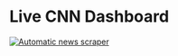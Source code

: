 # Live CNN Dashboard
[![Automatic news scraper](https://github.com/ALvee-611/Predictions/actions/workflows/news_scraper.yml/badge.svg)](https://github.com/ALvee-611/Predictions/actions/workflows/news_scraper.yml)


